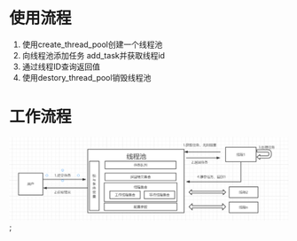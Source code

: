 # 使用流程

1. 使用create_thread_pool创建一个线程池
2. 向线程池添加任务 add_task并获取线程id
3. 通过线程ID查询返回值
4. 使用destory_thread_pool销毁线程池

# 工作流程

![Image text](https://github.com/CNITLT/Thread_pool/blob/main/img/process.png);
